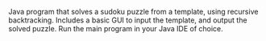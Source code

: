 Java program that solves a sudoku puzzle from a template, using recursive backtracking. Includes a basic GUI to input the template, and output the solved puzzle. Run the main program in your Java IDE of choice.
